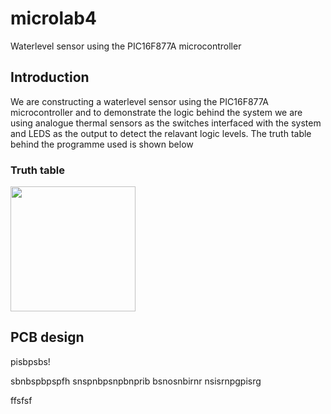 # microlab4
Waterlevel sensor using the PIC16F877A microcontroller 

## Introduction
We are constructing a waterlevel sensor using the PIC16F877A microcontroller and to demonstrate the logic behind the system we are using analogue thermal sensors as the switches interfaced with the system and LEDS as the output to detect the relavant logic levels. The truth table behind the programme used is shown below

### Truth table
<img src = "https://user-images.githubusercontent.com/111168422/184471413-6dc406d7-23a6-4f0d-9beb-82599c1baef8.png" width = "200" height ="200"/>






## PCB design
pisbpsbs!

sbnbspbpspfh
snspnbpsnpbnprib
bsnosnbirnr
nsisrnpgpisrg


ffsfsf
